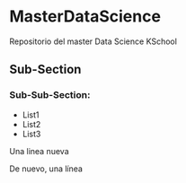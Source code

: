 # MasterDataScience
Repositorio del master Data Science KSchool

## Sub-Section
### Sub-Sub-Section:

* List1
* List2
* List3

Una linea nueva

De nuevo, una línea
